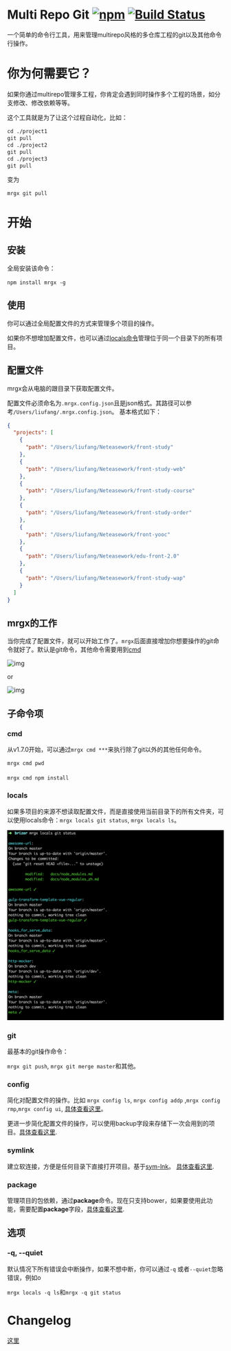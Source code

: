 # Multi Repo Git [![npm](https://img.shields.io/npm/v/mrgx.svg?maxAge=2592000)](https://www.npmjs.com/package/mrgx) [![Build Status](https://travis-ci.org/brizer/multi-repo-git.svg?branch=master)](https://travis-ci.org/brizer/multi-repo-git)

一个简单的命令行工具，用来管理multirepo风格的多仓库工程的git以及其他命令行操作。

# 你为何需要它？

如果你通过multirepo管理多工程，你肯定会遇到同时操作多个工程的场景，如分支修改、修改依赖等等。

这个工具就是为了让这个过程自动化，比如：

```
cd ./project1
git pull
cd ./project2
git pull
cd ./project3
git pull

```

变为

```
mrgx git pull
```

# 开始

## 安装

全局安装该命令：

`npm install mrgx -g`

## 使用

你可以通过全局配置文件的方式来管理多个项目的操作。

如果你不想增加配置文件，也可以通过[locals命令](#locals)管理位于同一个目录下的所有项目。

## 配置文件

mrgx会从电脑的跟目录下获取配置文件。

配置文件必须命名为`.mrgx.config.json`且是json格式。其路径可以参考`/Users/liufang/.mrgx.config.json`。
基本格式如下：

```json
{
  "projects": [
    {
      "path": "/Users/liufang/Neteasework/front-study"
    },
    {
      "path": "/Users/liufang/Neteasework/front-study-web"
    },
    {
      "path": "/Users/liufang/Neteasework/front-study-course"
    },
    {
      "path": "/Users/liufang/Neteasework/front-study-order"
    },
    {
      "path": "/Users/liufang/Neteasework/front-yooc"
    },
    {
      "path": "/Users/liufang/Neteasework/edu-front-2.0"
    },
    {
      "path": "/Users/liufang/Neteasework/front-study-wap"
    }
  ]
}
```

## mrgx的工作

当你完成了配置文件，就可以开始工作了。`mrgx`后面直接增加你想要操作的git命令就好了。默认是git命令，其他命令需要用到[cmd](#cmd)

![img](http://edu-image.nosdn.127.net/b22c8e19f0164cdea002b65c69b678d9.png?imageView&quality=100)

or

![img](http://edu-image.nosdn.127.net/b364fdc02c1647288d53460d31aecbab.png?imageView&quality=100)


## 子命令项

### cmd

从v1.7.0开始，可以通过`mrgx cmd ***`来执行除了git以外的其他任何命令。

``` bash
mrgx cmd pwd

mrgx cmd npm install
```


### locals

如果多项目的来源不想读取配置文件，而是直接使用当前目录下的所有文件夹，可以使用locals命令：`mrgx locals git status`, `mrgx locals ls`。

![img](https://raw.githubusercontent.com/brizer/graph-bed/master/img/20190617113620.png)


### git

最基本的git操作命令：

`mrgx git push`, `mrgx git merge master`和其他。

### config

简化对配置文件的操作。比如 `mrgx config ls`, `mrgx config addp` ,`mrgx config rmp`,`mrgx config ui`, [具体查看这里](docs/config.md)。

更进一步简化配置文件的操作，可以使用backup字段来存储下一次会用到的项目。[具体查看这里](docs/backup.md).


### symlink

建立软连接，方便是任何目录下直接打开项目。基于[sym-lnk](https://www.npmjs.com/package/sym-lnk)。  [具体查看这里](docs/symlink.md).

### package

管理项目的包依赖，通过**package**命令。现在只支持bower，如果要使用此功能，需要配置**package**字段，[具体查看这里](docs/package_zh.md).

## 选项

### **-q, --quiet**

默认情况下所有错误会中断操作，如果不想中断，你可以通过`-q` 或者`--quiet`忽略错误，例如o

`mrgx locals -q ls`和`mrgx -q git status`


# Changelog

[这里](./CHANGELOG.md)
